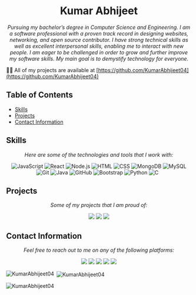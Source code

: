 <p align="center">

<h1 align="center">Kumar Abhijeet</h1>

<p align="center">
  <em>Pursuing my bachelor’s degree in Computer Science and Engineering. I am a software professional with a proven track record in designing websites, networking, and open source contributor. I have strong technical skills as well as excellent interpersonal skills, enabling me to interact with new people. I am eager to be challenged in order to grow and further improve my software skills. My main goal is to demystify technology for everyone.</em>
</p>

👨‍💻 All of my projects are available at [https://github.com/KumarAbhijeet04](https://github.com/KumarAbhijeet04)

## Table of Contents

- [Skills](#skills)
- [Projects](#projects)
- [Contact Information](#contact-information)

## Skills

<p align="center">
  <em>Here are some of the technologies and tools that I work with:</em>
</p>

<p align="center">
  <img src="https://img.shields.io/badge/JavaScript-F7DF1E?style=for-the-badge&logo=javascript&logoColor=black" alt="JavaScript">
  <img src="https://img.shields.io/badge/React-61DAFB?style=for-the-badge&logo=react&logoColor=black" alt="React">
  <img src="https://img.shields.io/badge/Node.js-43853D?style=for-the-badge&logo=node.js&logoColor=white" alt="Node.js">
  <img src="https://img.shields.io/badge/HTML5-E34F26?style=for-the-badge&logo=html5&logoColor=white" alt="HTML">
  <img src="https://img.shields.io/badge/CSS3-1572B6?style=for-the-badge&logo=css3&logoColor=white" alt="CSS">
  <img src="https://img.shields.io/badge/MongoDB-4EA94B?style=for-the-badge&logo=mongodb&logoColor=white" alt="MongoDB">
  <img src="https://img.shields.io/badge/MySQL-00000F?style=for-the-badge&logo=mysql&logoColor=white" alt="MySQL">
  <img src="https://img.shields.io/badge/Git-F05032?style=for-the-badge&logo=git&logoColor=white" alt="Git">
  <img src="https://img.shields.io/badge/Java-007396?style=for-the-badge&logo=java&logoColor=white" alt="Java">
  <img src="https://img.shields.io/badge/GitHub-100000?style=for-the-badge&logo=github&logoColor=white" alt="GitHub">
  <img src="https://img.shields.io/badge/Go-00ADD8?style=for-the-badge&logo=go&logoColor=white" alt="Bootstrap">
  <img src="https://img.shields.io/badge/Python-3776AB?style=for-the-badge&logo=python&logoColor=white" alt="Python">
  <img src="https://img.shields.io/badge/C-00599C?style=for-the-badge&logo=c&logoColor=white" alt="C">
  <img src="https://img.shields.io/badge/Docker-2CA5E0?style=for-the-badge&logo=docker&logoColor=white" alt="">
  <img src="https://img.shields.io/badge/Kubernetes-326CE5?style=for-the-badge&logo=kubernetes&logoColor=white" alt="">
</p>

## Projects
<!-- fetch my projects from my github repo and display them here git hub link https://github.com/KumarAbhijeet04 -->


<p align="center">
  <em>Some of my projects that I am proud of:</em>
</p>

<p align="center">
  <a href="https://github.com/KumarAbhijeet04/Weather-App" target="_blank"><img src="https://img.shields.io/badge/Project%201-9cf?style=for-the-badge"></a>
  <a href="https://github.com/KumarAbhijeet04/DiceGame" target="_blank"><img src="https://img.shields.io/badge/Project%202-9cf?style=for-the-badge"></a>
  <a href="https://github.com/KumarAbhijeet04/ACM-StudentChapter" target="_blank"><img src="https://img.shields.io/badge/Project%203-9cf?style=for-the-badge"></a>
</p>

## Contact Information

<p align="center">
  <em>Feel free to reach out to me on any of the following platforms:</em>
</p>

<p align="center">
  <a href="https://github.com/KumarAbhijeet04" target="_blank"><img src="https://img.shields.io/badge/GitHub-100000?style=for-the-badge&logo=github&logoColor=white"></a>
  <a href="https://www.linkedin.com/in/kumarabhijeet04/" target="_blank"><img src="https://img.shields.io/badge/LinkedIn-0077B5?style=for-the-badge&logo=linkedin&logoColor=white"></a>
  <a href="https://twitter.com/KumarAbhijeet04" target="_blank"><img src="https://img.shields.io/badge/Twitter-1DA1F2?style=for-the-badge&logo=twitter&logoColor=white"></a>
  <a href="https://kumarabhijeet.hashnode.dev/" target="_blank"><img src="https://img.shields.io/badge/Hashnode-2962FF?style=for-the-badge&logo=hashnode&logoColor=white"></a>
  <a href="https://stackoverflow.com/users/19119239/kumar-abhijeet" target="_blank"><img src="https://img.shields.io/badge/StackOverflow-FE7A16?style=for-the-badge&logo=stackoverflow&logoColor=white"></a>
</p>

<p><img align="left" src="https://github-readme-stats.vercel.app/api/top-langs?username=KumarAbhijeet04&show_icons=true&locale=en&layout=compact" alt="KumarAbhijeet04" /></p>

<p>&nbsp;<img align="center" src="https://github-readme-stats.vercel.app/api?username=KumarAbhijeet04&show_icons=true&locale=en" alt="KumarAbhijeet04" /></p>

<p><img align="center" src="https://github-readme-streak-stats.herokuapp.com/?user=KumarAbhijeet04&" alt="KumarAbhijeet04" /></p>
